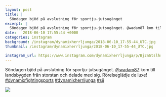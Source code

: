 ```yaml
---
layout: post
title: |
  Söndagen bjöd på avslutning för sportju-jutsugänget
excerpt: |
  Söndagen bjöd på avslutning för sportju-jutsugänget. @wadam87 kom till landsbygden från storstan och delade med sig. Rörelseglädje de luxe!   
date:   2018-06-10 17:55:44 +0000
categories: instagram
background: /instagram/dynamixherrljunga/2018-06-10_17-55-44_UTC.jpg
thumbnail: /instagram/dynamixherrljunga/2018-06-10_17-55-44_UTC.jpg

instagram_url: https://www.instagram.com/dynamixherrljunga/p/Bj2nGtslhrs
---
```

Söndagen bjöd på avslutning för sportju-jutsugänget. [@wadam87](https://www.instagram.com/wadam87/) kom till landsbygden från storstan och delade med sig. Rörelseglädje de luxe! [#dynamixfightingsports](https://www.instagram.com/explore/tags/dynamixfightingsports/) [#dynamixherrljunga](https://www.instagram.com/explore/tags/dynamixherrljunga/) [#sjj](https://www.instagram.com/explore/tags/sjj/)



<img src='{{ site.baseurl }}/instagram/dynamixherrljunga/2018-06-10_17-55-44_UTC.jpg' class='img-fluid' />
